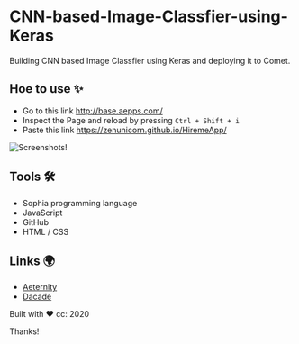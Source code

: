 # CNN-based-Image-Classfier-using-Keras
Building CNN based Image Classfier using Keras and deploying it to Comet.

## Hoe to use ✨

* Go to this link http://base.aepps.com/
* Inspect the Page and reload by pressing `Ctrl + Shift + i` 
* Paste this link https://zenunicorn.github.io/HiremeApp/

![Screenshots!](/img/download2.png "Screenshots")

## Tools 🛠 
- Sophia programming language
- JavaScript
- GitHub
- HTML / CSS

## Links 🌍 
- [Aeternity](www.aeternity.com)
- [Dacade](www.dacade.org)

Built with ❤️  cc: 2020

Thanks!

